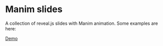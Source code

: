 Manim slides
================

A collection of reveal.js slides with Manim animation. Some examples are here:

[Demo](/test.html)